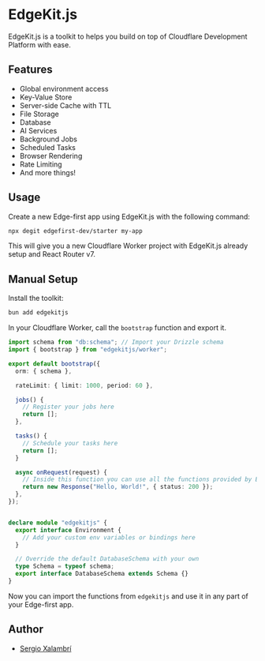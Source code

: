 # EdgeKit.js

EdgeKit.js is a toolkit to helps you build on top of Cloudflare Development Platform with ease.

## Features

- Global environment access
- Key-Value Store
- Server-side Cache with TTL
- File Storage
- Database
- AI Services
- Background Jobs
- Scheduled Tasks
- Browser Rendering
- Rate Limiting
- And more things!

## Usage

Create a new Edge-first app using EdgeKit.js with the following command:

```bash
npx degit edgefirst-dev/starter my-app
```

This will give you a new Cloudflare Worker project with EdgeKit.js already setup and React Router v7.

## Manual Setup

Install the toolkit:

```bash
bun add edgekitjs
```

In your Cloudflare Worker, call the `bootstrap` function and export it.

```ts
import schema from "db:schema"; // Import your Drizzle schema
import { bootstrap } from "edgekitjs/worker";

export default bootstrap({
  orm: { schema },

  rateLimit: { limit: 1000, period: 60 },

  jobs() {
    // Register your jobs here
    return [];
  },

  tasks() {
    // Schedule your tasks here
    return [];
  }

  async onRequest(request) {
    // Inside this function you can use all the functions provided by EdgeKit.js
    return new Response("Hello, World!", { status: 200 });
  },
});


declare module "edgekitjs" {
  export interface Environment {
    // Add your custom env variables or bindings here
  }

  // Override the default DatabaseSchema with your own
  type Schema = typeof schema;
  export interface DatabaseSchema extends Schema {}
}
```

Now you can import the functions from `edgekitjs` and use it in any part of your Edge-first app.

## Author

- [Sergio Xalambrí](https://sergiodxa.com)
